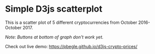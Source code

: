 # Simple D3js scatterplot

This is a scatter plot of 5 different cryptocurrencies from October 2016-October 2017.

_Note: Buttons at bottom of graph don't work yet._

Check out live demo: https://pbegle.github.io/d3js-crypto-prices/